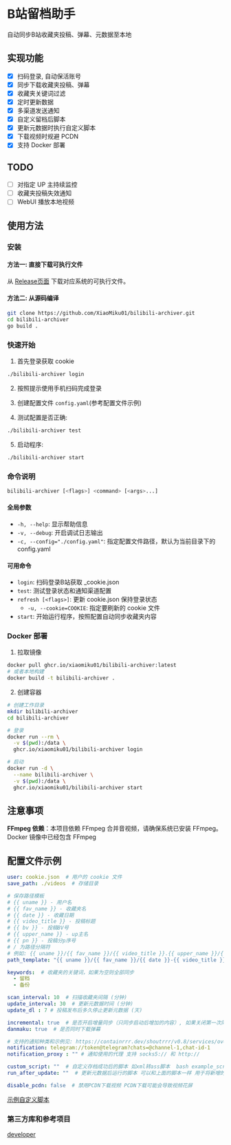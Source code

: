 # B站留档助手  

自动同步B站收藏夹投稿、弹幕、元数据至本地  

## 实现功能

- [x] 扫码登录, 自动保活账号
- [x] 同步下载收藏夹投稿、弹幕
- [x] 收藏夹关键词过滤
- [x] 定时更新数据
- [x] 多渠道发送通知
- [x] 自定义留档后脚本
- [x] 更新元数据时执行自定义脚本
- [x] 下载视频时规避 PCDN
- [x] 支持 Docker 部署

## TODO

- [ ] 对指定 UP 主持续监控
- [ ] 收藏夹投稿失效通知
- [ ] WebUI 播放本地视频

## 使用方法

### 安装

#### 方法一: 直接下载可执行文件

从 [Release页面](https://github.com/XiaoMiku01/bilibili-archiver/releases) 下载对应系统的可执行文件。

#### 方法二: 从源码编译

```bash
git clone https://github.com/XiaoMiku01/bilibili-archiver.git
cd bilibili-archiver
go build .
```


### 快速开始

1. 首先登录获取 cookie

```bash
./bilibili-archiver login
```

2. 按照提示使用手机扫码完成登录

3. 创建配置文件 `config.yaml`(参考配置文件示例)

4. 测试配置是否正确:

```bash
./bilibili-archiver test
```

5. 启动程序:

```bash
./bilibili-archiver start
```

### 命令说明

```bash
bilibili-archiver [<flags>] <command> [<args>...]
```

#### 全局参数

- `-h, --help`: 显示帮助信息
- `-v, --debug`: 开启调试日志输出
- `-c, --config="./config.yaml"`: 指定配置文件路径，默认为当前目录下的 config.yaml

#### 可用命令

- `login`: 扫码登录B站获取 <uid>_cookie.json
- `test`: 测试登录状态和通知渠道配置
- `refresh [<flags>]`: 更新 cookie.json 保持登录状态
  - `-u, --cookie=COOKIE`: 指定要刷新的 cookie 文件
- `start`: 开始运行程序，按照配置自动同步收藏夹内容

### Docker 部署

1. 拉取镜像

```bash
docker pull ghcr.io/xiaomiku01/bilibili-archiver:latest
# 或者本地构建
docker build -t bilibili-archiver .
```

2. 创建容器

```bash
# 创建工作目录
mkdir bilibili-archiver 
cd bilibili-archiver

# 登录
docker run --rm \
  -v $(pwd):/data \
  ghcr.io/xiaomiku01/bilibili-archiver login

# 启动
docker run -d \
  --name bilibili-archiver \
  -v $(pwd):/data \
  ghcr.io/xiaomiku01/bilibili-archiver start
```

## 注意事项

**FFmpeg 依赖**：本项目依赖 FFmpeg 合并音视频，请确保系统已安装 FFmpeg。  
Docker 镜像中已经包含 FFmpeg 


## 配置文件示例  

```yaml
user: cookie.json  # 用户的 cookie 文件
save_path: ./videos  # 存储目录

# 保存路径模板
# {{ uname }} - 用户名
# {{ fav_name }} - 收藏夹名
# {{ date }} - 收藏日期
# {{ video_title }} - 投稿标题
# {{ bv }} - 投稿BV号
# {{ upper_name }} - up主名
# {{ pn }} - 投稿分p序号
# / 为路径分隔符
# 例如: {{ uname }}/{{ fav_name }}/{{ video_title }}.{{ upper_name }}/{{ bv }}-P{{ pn }}[{{ video_quality }}]
path_template: "{{ uname }}/{{ fav_name }}/{{ date }}-{{ video_title }}.{{ upper_name }}/{{ bv }}-P{{ pn }}"

keywords:  # 收藏夹的关键词，如果为空则全部同步
  - 留档
  - 备份

scan_interval: 10  # 扫描收藏夹间隔 (分钟)
update_interval: 30  # 更新元数据时间 (分钟)
update_dl : 7 # 投稿发布后多久停止更新元数据 (天)

incremental: true  # 是否开启增量同步（只同步启动后增加的内容）, 如果关闭第一次同步会同步所有投稿
danmaku: true  # 是否同时下载弹幕

# 支持的通知种类和示例见: https://containrrr.dev/shoutrrr/v0.8/services/overview/
notification: telegram://token@telegram?chats=@channel-1,chat-id-1
notification_proxy : "" # 通知使用的代理 支持 socks5:// 和 http://

custom_script: ""  # 自定义存档成功后的脚本 如xml转ass脚本  bash example_script/xml2ass.sh 
run_after_update: ""  # 更新元数据后运行的脚本 可以和上面的脚本一样 用于将新增的弹幕转为ass

disable_pcdn: false  # 禁用PCDN下载视频 PCDN下载可能会导致视频花屏
```

[示例自定义脚本](./example_script/)

### 第三方库和参考项目  

[developer](./developer.md)
